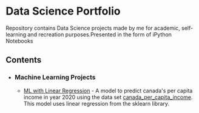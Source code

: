 # Data Science Portfolio
Repository contains Data Science projects made by me for academic, self-learning and recreation purposes.Presented in the form of iPython Notebooks

## Contents
* ### Machine Learning Projects
  * [ML with Linear Regression](https://github.com/Abhay-Joseph7/Data-Science-Portfolio/tree/master/ML%20with%20Linear%20Regression) - A model to predict canada's per capita income in year 2020 using the data set [canada_per_capita_income](https://github.com/Abhay-Joseph7/Data-Science-Portfolio/blob/master/ML%20with%20Linear%20Regression/canada_per_capita_income.csv). This model uses linear regression from the sklearn library.
